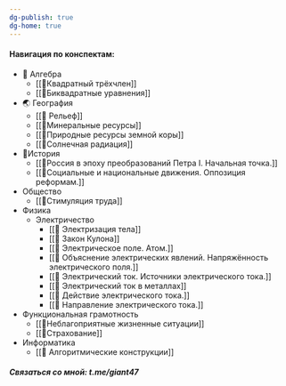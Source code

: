 ```yaml
---
dg-publish: true
dg-home: true
---
```

#### Навигация по конспектам:
- 🔢 Алгебра
	- [[📒Квадратный трёхчлен]]
	- [[📒Биквадратные уравнения]]
- 🌏 География
	- [[📒 Рельеф]]
	- [[📒Минеральные ресурсы]]
	- [[📒Природные ресурсы земной коры]]
	- [[📒Солнечная радиация]]
- 🏺История
	- [[📒Россия в эпоху преобразований Петра I. Начальная точка.]]
	- [[📒Социальные и национальные движения. Оппозиция реформам.]]
- Общество
	- [[📒Стимуляция труда]]
- Физика
	- Электричество
		- [[📒 Электризация тела]]
		- [[📒 Закон Кулона]]
		- [[📒 Электрическое поле. Атом.]]
		- [[📒 Объяснение электрических явлений. Напряжённость электрического поля.]]
		- [[📒 Электрический ток. Источники электрического тока.]]
		- [[📒 Электрический ток в металлах]]
		- [[📒 Действие электрического тока.]]
		- [[📒 Направление электрического тока.]]
- Функциональная грамотность
	- [[📒Неблагоприятные жизненные ситуации]]
	- [[📒Страхование]]
- Информатика
    - [[📒 Алгоритмические конструкции]]

##### Связаться со мной: t.me/giant47